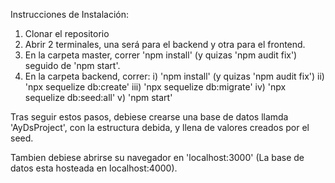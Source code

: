 Instrucciones de Instalación:

1) Clonar el repositorio
2) Abrir 2 terminales, una será para el backend y otra para el frontend.
3) En la carpeta master, correr 'npm install' (y quizas 'npm audit fix') seguido de 'npm start'.
4) En la carpeta backend, correr:
    i) 'npm install' (y quizas 'npm audit fix')
    ii) 'npx sequelize db:create'
    iii) 'npx sequelize db:migrate'
    iv) 'npx sequelize db:seed:all'
    v) 'npm start'

Tras seguir estos pasos, debiese crearse una base de datos llamda 'AyDsProject', con
la estructura debida, y llena de valores creados por el seed.

Tambien debiese abrirse su navegador en 'localhost:3000' (La base de datos esta hosteada en localhost:4000).



